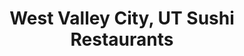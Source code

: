 ---
layout: city
title: West Valley City, UT Sushi Restaurants
permalink: /utah/west-valley-city/
stateAbbr: UT
stateName: Utah
cityName: West Valley City
---